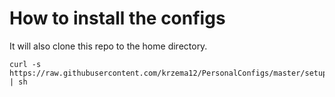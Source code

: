 # How to install the configs

It will also clone this repo to the home directory.

    curl -s https://raw.githubusercontent.com/krzema12/PersonalConfigs/master/setup.sh | sh
